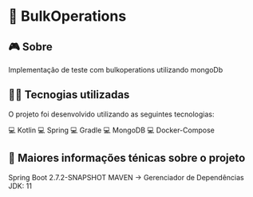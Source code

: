 # 👀 BulkOperations

## 🎮️ Sobre
Implementação de teste com bulkoperations utilizando mongoDb

## 👨‍💻️ Tecnogias utilizadas
O projeto foi desenvolvido utilizando as seguintes tecnologias:

💻️ Kotlin
💻️ Spring
💻️ Gradle
💻️ MongoDB
💻️ Docker-Compose

## :closed_book: Maiores informações ténicas sobre o projeto

Spring Boot 2.7.2-SNAPSHOT
MAVEN -> Gerenciador de Dependências
JDK: 11
